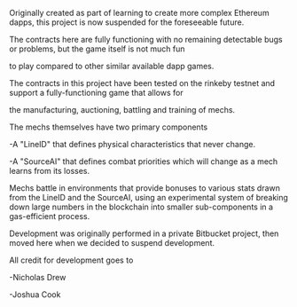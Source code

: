 Originally created as part of learning to create more complex Ethereum dapps, this project is now suspended for the foreseeable future. 

  

The contracts here are fully functioning with no remaining detectable bugs or problems, but the game itself is not much fun 

to play compared to other similar available dapp games. 

  

The contracts in this project have been tested on the rinkeby testnet and support a fully-functioning game that allows for 

the manufacturing, auctioning, battling and training of mechs. 

  

The mechs themselves have two primary components 

  

-A "LineID" that defines physical characteristics that never change. 

  

-A "SourceAI" that defines combat priorities which will change as a mech learns from its losses. 


Mechs battle in environments that provide bonuses to various stats drawn from the LineID and the SourceAI, using an experimental system of breaking down large numbers in the blockchain into smaller sub-components in a gas-efficient process. 

Development was originally performed in a private Bitbucket project, then moved here when we decided to suspend development. 

  

All credit for development goes to 

  

-Nicholas Drew 
  

-Joshua Cook

 
